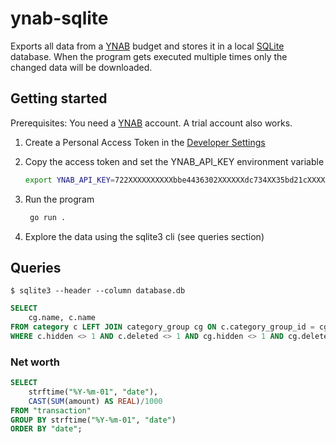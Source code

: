 # ynab-sqlite

Exports all data from a [YNAB](https://youneedadbudget.com) budget and stores it in a local [SQLite](https://sqlite.org/) database.
When the program gets executed multiple times only the changed data will be downloaded.

## Getting started

Prerequisites: You need a [YNAB](https://youneedadbudget.com) account. A trial account also works.

1. Create a Personal Access Token in the [Developer Settings](https://app.youneedabudget.com/settings/developer)

2. Copy the access token and set the YNAB_API_KEY environment variable

	```bash
	export YNAB_API_KEY=722XXXXXXXXXXbbe4436302XXXXXXdc734XX35bd21cXXXXX2d4b5fafb3c06dXX
	```

3. Run the program

	```bash
     go run .
	 ```

4. Explore the data using the sqlite3 cli (see queries section)


## Queries

```
$ sqlite3 --header --column database.db
```

```sql
SELECT
	cg.name, c.name
FROM category c LEFT JOIN category_group cg ON c.category_group_id = cg.id
WHERE c.hidden <> 1 AND c.deleted <> 1 AND cg.hidden <> 1 AND cg.deleted <> 1;
```

### Net worth

```sql
SELECT
	strftime("%Y-%m-01", "date"),
	CAST(SUM(amount) AS REAL)/1000
FROM "transaction"
GROUP BY strftime("%Y-%m-01", "date")
ORDER BY "date";
```